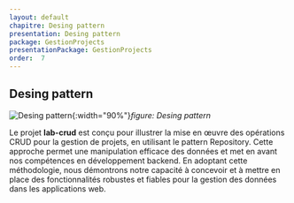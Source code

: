 ```yaml
---
layout: default
chapitre: Desing pattern
presentation: Desing pattern
package: GestionProjects
presentationPackage: GestionProjects
order:  7
---
```


## Desing pattern


![Desing pattern](/lab_crud/Gestion-projets/Analyse-Techniques/Desing-pattern/images/Desing-pattern.jpg){:width="90%"}*figure: Desing pattern*




<!-- note -->


Le projet **lab-crud** est conçu pour illustrer la mise en œuvre des opérations CRUD pour la gestion de projets, en utilisant le pattern Repository. Cette approche permet une manipulation efficace des données et met en avant nos compétences en développement backend.
En adoptant cette méthodologie, nous démontrons notre capacité à concevoir et à mettre en place des fonctionnalités robustes et fiables pour la gestion des données dans les applications web.


<!-- new slide -->